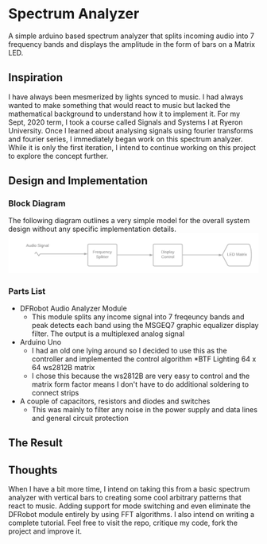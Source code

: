 # Spectrum Analyzer
A simple arduino based spectrum analyzer that splits incoming audio into 7 frequency bands and displays the amplitude in the form of bars on a Matrix LED.

## Inspiration 
I have always been mesmerized by lights synced to music. I had always wanted to make something that would react to music but lacked the mathematical background to understand how it to implement it. For my Sept, 2020 term, I took a course called Signals and Systems I at Ryeron University. Once I learned about analysing signals using fourier transforms and fourier series, I immediately began work on this spectrum analyzer. While it is only the first iteration, I intend to continue working on this project to explore the concept further. 

## Design and Implementation

  ### Block Diagram 
  The following diagram outlines a very simple model for the overall system design without any specific implementation details.
  ![System Diagram](/docs/Block-diagram.png)
    
  ### Parts List
  * DFRobot Audio Analyzer Module 
    * This module splits any income signal into 7 freqeuncy bands and peak detects each band using the MSGEQ7 graphic equalizer display filter. The output is a multiplexed               analog signal
  * Arduino Uno 
    * I had an old one lying around so I decided to use this as the controller and implemented the control algorithm
  *BTF Lighting 64 x 64 ws2812B matrix
    * I chose this because the ws2812B are very easy to control and the matrix form factor means I don't have to do additional soldering to connect strips
  * A couple of capacitors, resistors and diodes and switches
    * This was mainly to filter any noise in the power supply and data lines and general circuit protection
## The Result 
  
## Thoughts
   When I have a bit more time, I intend on taking this from a basic spectrum analyzer with vertical bars to creating some cool arbitrary patterns that react to music. Adding        support for mode switching and even eliminate the DFRobot module entirely by using FFT algorithms. I also intend on writing a complete tutorial. Feel free to visit the repo,      critique my code, fork the project and improve it.    
